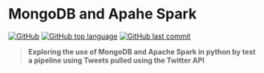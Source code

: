 # MongoDB and Apahe Spark
[![GitHub](https://img.shields.io/github/license/jacobmannix/melbourne-housing?color=blue)](LICENSE)
[![GitHub top language](https://img.shields.io/github/languages/top/jacobmannix/melbourne-housing?color=blue)](https://github.com/JacobMannix/mongo-spark)
[![GitHub last commit](https://img.shields.io/github/last-commit/jacobmannix/melbourne-housing?color=blue)](https://github.com/JacobMannix/mongo-spark/commits/master)

> <b> Exploring the use of MongoDB and Apache Spark in python by test a pipeline using Tweets pulled using the Twitter API </b>

